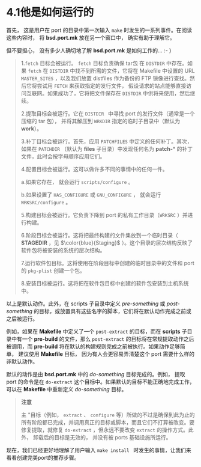 # 4.1他是如何运行的  

首先， 这是用户在 port 的目录中第一次输入 `make` 时发生的一系列事件。在阅读这些内容时， 将  **bsd.port.mk** 放在另一个窗口中， 确实有助于理解它。  

但不要担心， 没有多少人确切地了解  **bsd.port.mk** 是如何工作的... :- ) 
> 
>1.`fetch` 目标会被运行。 `fetch` 目标负责确保 tar包 在  `DISTDIR` 中存在。如果  `fetch`  在  `DISTDIR`  中找不到所需的文件，它将在 Makefile 中设置的 URL  `MASTER_SITES` ，以及我们放置 distfiles 作为备份的 FTP 镜像进行查找。然后它将尝试用  `FETCH` 来获取指定的发行文件， 假设请求的站点能够直接访问互联网。如果成功了，它将把文件保存在 `DISTDIR` 中供将来使用，然后继续。
>
>2.提取目标会被运行。它在  `DISTDIR ` 中寻找 port 的发行文件（通常是一个压缩的 tar 包）， 并将其解压到  `WRKDIR` 指定的临时子目录中（默认为  **work**）。  
> 
> 3.补丁目标会被运行。首先，应用  `PATCHFILES` 中定义的任何补丁。其次，如果在  `PATCHDIR` （默认为 **files** 子目录）中发现任何名为  **patch-***  的补丁文件，此时会按字母顺序应用它们。
>
>4.配置目标会被运行。这可以做许多不同的事情中的任何一件。
> 
>  a.如果它存在， 就会运行  `scripts/configure` 。  
>
>  b.如果设置了  `HAS_CONFIGURE` 或  `GNU_CONFIGURE` ， 就会运行  `WRKSRC/configure` 。    
>
>5.构建目标会被运行。它负责下降到 port 的私有工作目录（`WRKSRC` ）并进行构建。   
>   
>6.阶段目标会被运行。这将把最终构建的文件集放到一个临时目录（ **STAGEDIR** ，见 $\color{blue}{Staging}$ ）。这个目录的层次结构反映了软件包将被安装的系统的层次结构。    
>
>7.运行软件包目标。这将使用在阶段目标中创建的临时目录中的文件和 port 的 `pkg-plist` 创建一个包。   
> 
>8.安装目标被运行。这将把在软件包目标中创建的软件包安装到主机系统中。

 以上是默认动作。此外，在 scripts 子目录中定义  *pre-something* 或 *post-something* 的目标，或放置具有这些名字的脚本，它们将在默认动作完成之前或之后被运行。

例如，如果在 **Makefile** 中定义了一个 `post-extract` 的目标，而在 **scripts** 子目录中有一个 **pre-build** 的文件，那么 `post-extract` 的目标将在常规提取动作之后被调用，而 **pre-build** 将在默认的构建规则完成之前被执行。如果动作足够简单， 建议使用 **Makefile** 目标， 因为有人会更容易弄清楚这个 port 需要什么样的非默认动作。

默认的动作是由 **bsd.port.mk** 中的 *do-something* 目标完成的。例如， 提取 port 的命令是在  `do-extract`  这个目标中。如果默认的目标不能正确地完成工作， 可以在  **Makefile**  中重新定义 *do-something* 目标。

  > **注意**   
  >
  >主 "目标（例如， `extract` 、 `configure` 等）所做的不过是确保到此为止的所有阶段都已完成，并调用真正的目标或脚本，而且它们不打算被改变。要修复提取，就修复 `do-extract` ，但永远不要改变 `extract` 的操作方式。此外， 卸载后的目标是无效的， 并没有被 ports 基础设施所运行。

现在，我们已经更好地理解了用户输入  `make install ` 时发生的事情，让我们来看看创建完美port的推荐步骤。
